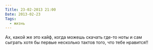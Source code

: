 ```yaml
---
Title: 23-02-2013 21:00
Date: 2013-02-23
Tags:
  - жизнь
---
```


Ах, какой же это кайф, когда можешь скачать где-то ноты и сам сыграть хотя бы первые несколько тактов того, что тебе нравится!!